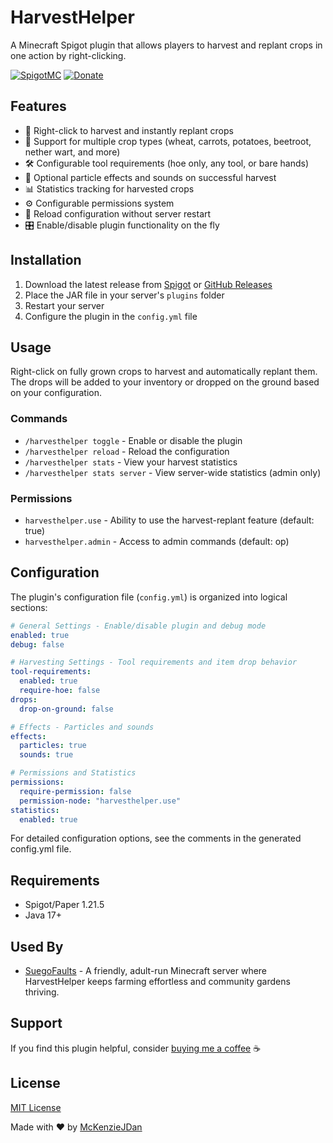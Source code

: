 # HarvestHelper

A Minecraft Spigot plugin that allows players to harvest and replant crops in one action by right-clicking.

[![SpigotMC](https://img.shields.io/badge/SpigotMC-HarvestHelper-orange)](https://www.spigotmc.org/resources/harvesthelper.122863/)
[![Donate](https://img.shields.io/badge/Donate-PayPal-blue.svg)](https://www.paypal.com/paypalme/mckenzio)

## Features

* 🌾 Right-click to harvest and instantly replant crops
* 🌱 Support for multiple crop types (wheat, carrots, potatoes, beetroot, nether wart, and more)
* 🛠️ Configurable tool requirements (hoe only, any tool, or bare hands)
* 💫 Optional particle effects and sounds on successful harvest
* 📊 Statistics tracking for harvested crops
* ⚙️ Configurable permissions system
* 🔄 Reload configuration without server restart
* 🎛️ Enable/disable plugin functionality on the fly

## Installation

1. Download the latest release from [Spigot](https://www.spigotmc.org/resources/harvesthelper.122863/) or [GitHub Releases](https://github.com/McKenzieJDan/HarvestHelper/releases)
2. Place the JAR file in your server's `plugins` folder
3. Restart your server
4. Configure the plugin in the `config.yml` file

## Usage

Right-click on fully grown crops to harvest and automatically replant them. The drops will be added to your inventory or dropped on the ground based on your configuration.

### Commands

* `/harvesthelper toggle` - Enable or disable the plugin
* `/harvesthelper reload` - Reload the configuration
* `/harvesthelper stats` - View your harvest statistics
* `/harvesthelper stats server` - View server-wide statistics (admin only)

### Permissions

* `harvesthelper.use` - Ability to use the harvest-replant feature (default: true)
* `harvesthelper.admin` - Access to admin commands (default: op)

## Configuration

The plugin's configuration file (`config.yml`) is organized into logical sections:

```yaml
# General Settings - Enable/disable plugin and debug mode
enabled: true
debug: false

# Harvesting Settings - Tool requirements and item drop behavior
tool-requirements:
  enabled: true
  require-hoe: false
drops:
  drop-on-ground: false

# Effects - Particles and sounds
effects:
  particles: true
  sounds: true

# Permissions and Statistics
permissions:
  require-permission: false
  permission-node: "harvesthelper.use"
statistics:
  enabled: true
```

For detailed configuration options, see the comments in the generated config.yml file.

## Requirements

- Spigot/Paper 1.21.5
- Java 17+

## Used By

- [SuegoFaults](https://suegofaults.com) - A friendly, adult-run Minecraft server where HarvestHelper keeps farming effortless and community gardens thriving.


## Support

If you find this plugin helpful, consider [buying me a coffee](https://www.paypal.com/paypalme/mckenzio) ☕

## License

[MIT License](LICENSE)

Made with ❤️ by [McKenzieJDan](https://github.com/McKenzieJDan)